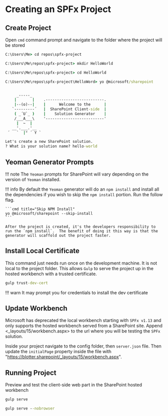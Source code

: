 # Creating an SPFx Project

## Create Project

Open `cmd` command prompt and navigate to the folder where the project will be stored

```cmd title="Navigating Folders"
C:\Users\Me> cd repos\spfx-project
```

```cmd title="Create Project Directory"
C:\Users\Me\repos\spfx-project> mkdir HelloWorld
```

```cmd title="Navigate to new Project Directory"
C:\Users\Me\repos\spfx-project> cd HelloWorld
```

```cmd title="Run Yeoman Generator"
C:\Users\Me\repos\spfx-project\HelloWord> yo @microsoft/sharepoint


     _-----_
    |       |    .--------------------------.
    |--(o)--|    |      Welcome to the      |
   `---------´   |  SharePoint Client-side  |
    ( _´U`_ )    |    Solution Generator    |
    /___A___\    '--------------------------'
     |  ~  |
   __'.___.'__
 ´   `  |° ´ Y `

Let's create a new SharePoint solution.
? What is your solution name? hello-world
```

## Yeoman Generator Prompts

!!! note
    The `Yeoman` prompts for SharePoint will vary depending on the version of `Yeoman` installed.

!!! info
    By default the `Yeoman` generator will do an `npm install` and install all the dependencies if you wish to skip the `npm install` portion.  Run the follow flag.

    ```cmd title="Skip NPM Install"
    yo @microsoft/sharepoint --skip-install
    ```
    
    After the project is created, it's the developers responsibility to run the `npm install`.  The benefit of doing it this way is that the generator will scaffold out the project faster.

## Install Local Certificate

This command just needs run once on the development machine.  It is not local to the project folder. This allows `Gulp` to serve the project up in the hosted workbench with a trusted certificate.

```cmd title="Install Dev Certificate"
gulp trust-dev-cert
```

!!! warn
    It may prompt you for credentials to install the dev certificate

## Update Workbench

Microsoft has deprecated the local workbench starting with `SPFx v1.13` and only supports the hosted workbench served from a SharePoint site.  Append <_layouts/15/workbench.aspx> to the url where you will be testing the `SPFx` solution.

Inside your project navigate to the config folder, then `server.json` file.  Then update the `initialPage` property inside the file with "<https://blotter.sharepoint/_layouts/15/workbench.aspx>".

## Running Project

Preview and test the client-side web part in the SharePoint hosted workbench

```cmd title="Run Project"
gulp serve

gulp serve --nobrowser
```

